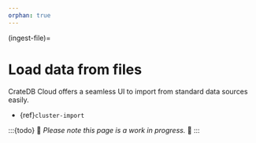 ```yaml
---
orphan: true
---
```


(ingest-file)=
# Load data from files

CrateDB Cloud offers a seamless UI to import from standard data sources easily.

- {ref}`cluster-import`

:::{todo}
🚧 _Please note this page is a work in progress._ 🚧
:::
